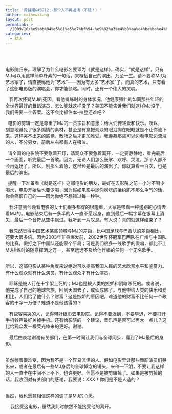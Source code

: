 ```yaml
---
title: '黄健翔&#8212;-那个人不再返场（不错！）'
author: mathewxiang
layout: post
permalink: >
  /2009/10/%e9%bb%84%e5%81%a5%e7%bf%94-%e9%82%a3%e4%b8%aa%e4%ba%ba%e4%b8%8d%e5%86%8d%e8%bf%94%e5%9c%ba%ef%bc%88%e4%b8%8d%e9%94%99%ef%bc%81%ef%bc%89/
categories:
  - 默认
---
```

<div>
   
</div>

<div>
  <p>
    <span> <wbr/> <wbr/> <wbr/><br /> 电影院归来。理解了为什么电影名要译为《就是这样》，确实，“就是这样”，只有MJ可以用这样简单朴素的一句话，来概括自己的演出，乃至一生。请不要称MJ为艺术家了，请直接称他为“艺术”——因为有太多“艺术家”了。而真的艺术，只有看了这部电影版的演唱会，你才能领略。同时，还有一个伟大的灵魂。</span>
  </p>
  
  <p>
    <span> <wbr/> <wbr/> <wbr/><span>我再次怀疑MJ的死因。看他排练时的身体状况，他健康强壮的如同那些年轻的全世界最好的舞蹈演员，怎么能就这样没了？美国不能告诉我们就这样MJ没了，我们需要一个答案。这不会比抓住本-拉登还难吧？</span></span>
  </p>
  
  <p>
    <span><span> <wbr/> <wbr/><span>电影的剪辑一定是尊重了MJ的一贯宗旨和意愿：给人们传递爱和快乐。所以，刻意地避免了很多煽情的素材，甚至是有意把观众的眼泪掬在眼眶就是不让你流下来。这样哭不出来的感觉，散场之后才更加难受。我羡慕那些可以边看电影边流泪的人，不分男女，前后左右都有人在啜泣。</span></span></span>
  </p>
  
  <p>
    <span><span><span> <wbr/> <wbr/><span>请全国的电影院不要急着开灯，请观众不要急着离开，一定要静静地，看完最后一个画面，听完最后一首歌。因为，无论人们怎么鼓掌、欢呼、哭泣，那个人都不会再返场了。所以，别那么着急，这已经是最后的演出了。你就算看一百次，也是最后的演出。</span></span></span></span>
  </p>
  
  <p>
    <span><span><span><span> <wbr/> <wbr/><span>提醒一下准备看《就是这样》这部电影的朋友，最好在去影院之前一小时不喝少喝水，电影开始后也要少喝，因为假如电影中途你膀胱的括约肌不那么争气的话，你会痛恨自己的——因为你绝不想错过每一秒钟。</span></span></span></span></span>
  </p>
  
  <p>
    <span><span><span><span><span> <wbr/> <wbr/> <wbr/><span>我注意到今晚看电影的女士们很多都穿的很隆重，大家是带着一种送别的心情去看MJ的。电影结束后有一多半的人一直不愿起身，直到最后一幅字幕在银幕上消失，最后一个音符从空中飘过。我听到一片叹息。有人说：真的就这样结束了？</span></span></span></span></span></span>
  </p>
  
  <p>
    <span><span><span><span><span><span> <wbr/> <wbr/> <wbr/><span>我忽然觉得中国艺术某些领域与MJ的差距，比中国足球与巴西队的差距相比，还要大很多倍。因为2003年非典爆发前，2002世界杯冠军巴西队在广州与中国队的比赛，假打之下中国队还能蒙个平局；可是我们很多一线歌手的假唱，都比不上MJ排练时的随意挥洒之万一，甚至远远不及给他伴唱的任何一个无名歌手。</span></span></span></span></span></span></span>
  </p>
  
  <p>
    <span><span><span><span><span><span><span> <wbr/> <wbr/> <wbr/><br /> 所以，这部电影从某种角度来说绝对可以提高我国人民的艺术欣赏水平和鉴赏力。有什么观众就有什么演员，有什么观众才有什么演员。</span></span></span></span></span></span></span>
  </p>
  
  <p>
    <span><span><span><span><span><span><span> <wbr/> <wbr/> <wbr/><span>耶稣是被人钉在十字架上死的；MJ也是被人类的嫉妒和阴暗杀死的。或者说，他完成了自己的地球苦旅，回到天国去了，成仙成佛了。与他带给人类的快乐和爱相比，人们给了他什么？财富？这是嫉妒的原因吧。难道他的财富不比任何一个政客的干净一万倍？难道不是他该得的？</span></span></span></span></span></span></span></span>
  </p>
  
  <p>
    <span><span><span><span><span><span><span><span> <wbr/> <wbr/> <wbr/><span>有些容易哭的人，记得带好纸巾去电影院。记得不要迟到，不要早退，不要打开手机铃声最好关掉手机。还有给影院的一个建议，音乐声是否可以再大一点儿？这比给观众发一根荧光棒来的更好。谢谢。</span></span></span></span></span></span></span></span></span>
  </p>
  
  <p>
    <span><span><span><span><span><span><span><span><span> <wbr/> <wbr/> <wbr/><span>最后由衷地谢谢有关部门，在第一时间让我们与全球同步，看到了MJ最后的身影。</span></span></span></span></span></span></span></span></span></span>
  </p>
  
  <p>
    <span><span><span><span><span><span><span><span><span><span> <wbr/> <wbr/> <wbr/><br /> 虽然憋着很难受，因为我不是一个容易流泪的人。假如电影里让那些舞蹈演员们哭出来，或者在最后有一些MJ身后的全球悼念的镜头，来催一下泪，不要让我这样的人一直卡在中间不上不下，也许更好。但愿不是被剪辑掉了。如果是被剪掉的话，我收回对有关部门的感谢，我要说：XXX！你们是不是人造的？</span></span></span></span></span></span></span></span></span></span>
  </p>
  
  <p>
    <span><span><span><span><span><span><span><span><span><span> <wbr/> <wbr/> <wbr/><br /> 当然，我也愿意相信这样的调子是MJ的心愿。</span></span></span></span></span></span></span></span></span></span>
  </p>
  
  <p>
    <span><span><span><span><span><span><span><span><span><span> <wbr/> <wbr/> <wbr/> <wbr/>我接受这电影，虽然我此时依然不能接受他的离开。</span></span></span></span></span></span></span></span></span></span>
  </p>
</div>